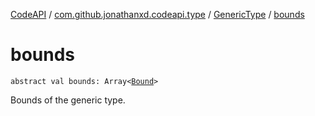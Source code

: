 [CodeAPI](../../index.md) / [com.github.jonathanxd.codeapi.type](../index.md) / [GenericType](index.md) / [bounds](.)

# bounds

`abstract val bounds: Array<`[`Bound`](-bound/index.md)`>`

Bounds of the generic type.

